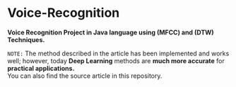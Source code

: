 # Voice-Recognition

**Voice Recognition Project in Java language using (MFCC) and (DTW) Techniques.**

`NOTE:` The method described in the article has been implemented and works well; however, today **Deep Learning** methods are **much more accurate** for **practical applications.**  
You can also find the source article in this repository.
